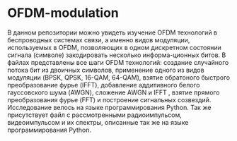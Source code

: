 # OFDM-modulation
В данном репозитории можно увидеть изучение OFDM технологий в беспроводных системах связи, а именно видов модуляции, используемых в OFDM, позволяющих в одном дискретном состоянии сигнала (символе) закодировать несколько информа-ционных битов. В файлах представлены все шаги OFDM технологий: создание случайного потока бит из двоичных символов, применение одного из видов модуляции (BPSK, QPSK, 16-QAM, 64-QAM), взятие обратоного быстрого преобразование фурье (IFFT), добавление аддитивного белого гауссовского шума (AWGN), сложение AWGN и IFFT , взятие прямого преобразования фурье (FFT) и построение сигнальных созвездий.  Исследование велось на языке программирования Python. Так же присутствует файл с рассмотренными  радиоимпульсом, видеоимпульсом  и их спектры, описанные так же на языке программирования Python.
